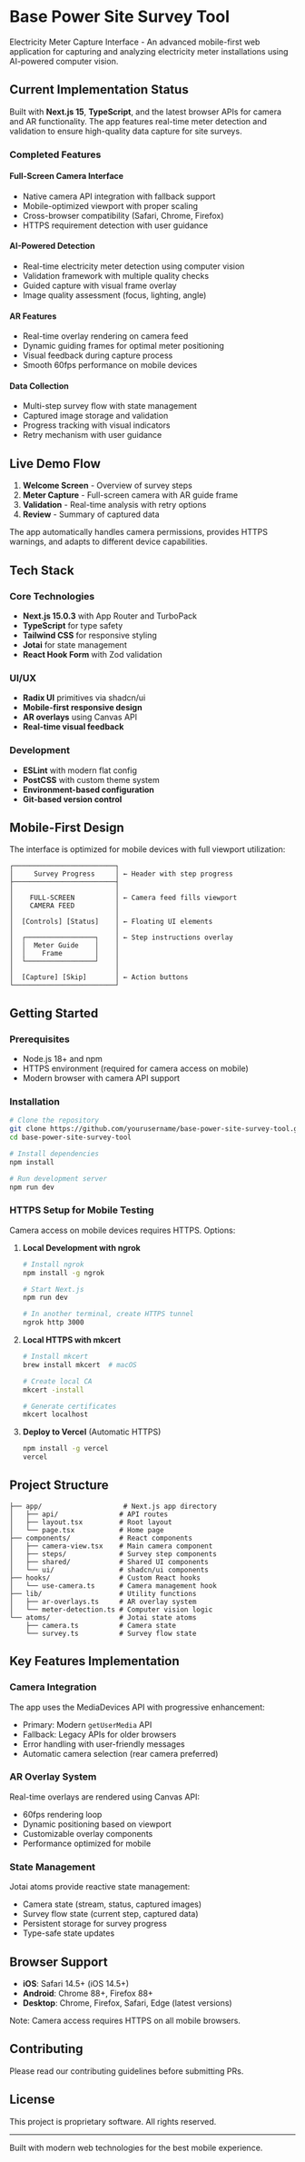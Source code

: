 # Base Power Site Survey Tool

Electricity Meter Capture Interface - An advanced mobile-first web application for capturing and analyzing electricity meter installations using AI-powered computer vision.

## Current Implementation Status

Built with **Next.js 15**, **TypeScript**, and the latest browser APIs for camera and AR functionality. The app features real-time meter detection and validation to ensure high-quality data capture for site surveys.

### Completed Features

#### **Full-Screen Camera Interface**
- Native camera API integration with fallback support
- Mobile-optimized viewport with proper scaling
- Cross-browser compatibility (Safari, Chrome, Firefox)
- HTTPS requirement detection with user guidance

#### **AI-Powered Detection**  
- Real-time electricity meter detection using computer vision
- Validation framework with multiple quality checks
- Guided capture with visual frame overlay
- Image quality assessment (focus, lighting, angle)

#### **AR Features**
- Real-time overlay rendering on camera feed
- Dynamic guiding frames for optimal meter positioning  
- Visual feedback during capture process
- Smooth 60fps performance on mobile devices

#### **Data Collection**
- Multi-step survey flow with state management
- Captured image storage and validation
- Progress tracking with visual indicators
- Retry mechanism with user guidance

## Live Demo Flow

1. **Welcome Screen** - Overview of survey steps
2. **Meter Capture** - Full-screen camera with AR guide frame
3. **Validation** - Real-time analysis with retry options
4. **Review** - Summary of captured data

The app automatically handles camera permissions, provides HTTPS warnings, and adapts to different device capabilities.

## Tech Stack

### Core Technologies
- **Next.js 15.0.3** with App Router and TurboPack
- **TypeScript** for type safety
- **Tailwind CSS** for responsive styling
- **Jotai** for state management
- **React Hook Form** with Zod validation

### UI/UX
- **Radix UI** primitives via shadcn/ui
- **Mobile-first responsive design**
- **AR overlays** using Canvas API
- **Real-time visual feedback**

### Development
- **ESLint** with modern flat config
- **PostCSS** with custom theme system
- **Environment-based configuration**
- **Git-based version control**

## Mobile-First Design

The interface is optimized for mobile devices with full viewport utilization:

```
┌─────────────────────────┐
│     Survey Progress     │ ← Header with step progress
├─────────────────────────┤
│                         │
│    FULL-SCREEN          │ ← Camera feed fills viewport
│    CAMERA FEED          │
│                         │
│  [Controls] [Status]    │ ← Floating UI elements
│                         │
│  ┌─────────────────┐    │ ← Step instructions overlay
│  │  Meter Guide    │    │
│  │    Frame        │    │
│  └─────────────────┘    │
│                         │
│  [Capture] [Skip]       │ ← Action buttons
└─────────────────────────┘
```

## Getting Started

### Prerequisites
- Node.js 18+ and npm
- HTTPS environment (required for camera access on mobile)
- Modern browser with camera API support

### Installation

```bash
# Clone the repository
git clone https://github.com/yourusername/base-power-site-survey-tool.git
cd base-power-site-survey-tool

# Install dependencies
npm install

# Run development server
npm run dev
```

### HTTPS Setup for Mobile Testing

Camera access on mobile devices requires HTTPS. Options:

1. **Local Development with ngrok**
   ```bash
   # Install ngrok
   npm install -g ngrok
   
   # Start Next.js
   npm run dev
   
   # In another terminal, create HTTPS tunnel
   ngrok http 3000
   ```

2. **Local HTTPS with mkcert**
   ```bash
   # Install mkcert
   brew install mkcert  # macOS
   
   # Create local CA
   mkcert -install
   
   # Generate certificates
   mkcert localhost
   ```

3. **Deploy to Vercel** (Automatic HTTPS)
   ```bash
   npm install -g vercel
   vercel
   ```

## Project Structure

```
├── app/                    # Next.js app directory
│   ├── api/               # API routes
│   ├── layout.tsx         # Root layout
│   └── page.tsx           # Home page
├── components/            # React components
│   ├── camera-view.tsx    # Main camera component
│   ├── steps/             # Survey step components
│   ├── shared/            # Shared UI components
│   └── ui/                # shadcn/ui components
├── hooks/                 # Custom React hooks
│   └── use-camera.ts      # Camera management hook
├── lib/                   # Utility functions
│   ├── ar-overlays.ts     # AR overlay system
│   └── meter-detection.ts # Computer vision logic
└── atoms/                 # Jotai state atoms
    ├── camera.ts          # Camera state
    └── survey.ts          # Survey flow state
```

## Key Features Implementation

### Camera Integration
The app uses the MediaDevices API with progressive enhancement:
- Primary: Modern `getUserMedia` API
- Fallback: Legacy APIs for older browsers
- Error handling with user-friendly messages
- Automatic camera selection (rear camera preferred)

### AR Overlay System
Real-time overlays are rendered using Canvas API:
- 60fps rendering loop
- Dynamic positioning based on viewport
- Customizable overlay components
- Performance optimized for mobile

### State Management
Jotai atoms provide reactive state management:
- Camera state (stream, status, captured images)
- Survey flow state (current step, captured data)
- Persistent storage for survey progress
- Type-safe state updates

## Browser Support

- **iOS**: Safari 14.5+ (iOS 14.5+)
- **Android**: Chrome 88+, Firefox 88+
- **Desktop**: Chrome, Firefox, Safari, Edge (latest versions)

Note: Camera access requires HTTPS on all mobile browsers.

## Contributing

Please read our contributing guidelines before submitting PRs.

## License

This project is proprietary software. All rights reserved.

---

Built with modern web technologies for the best mobile experience.
